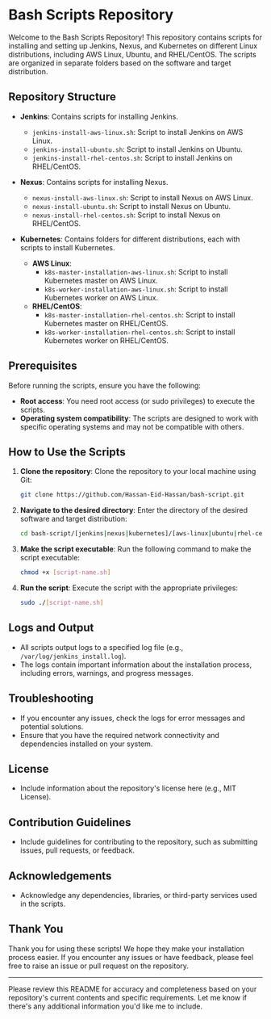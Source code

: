 # Bash Scripts Repository

Welcome to the Bash Scripts Repository! This repository contains scripts for installing and setting up Jenkins, Nexus, and Kubernetes on different Linux distributions, including AWS Linux, Ubuntu, and RHEL/CentOS. The scripts are organized in separate folders based on the software and target distribution.

## Repository Structure

- **Jenkins**: Contains scripts for installing Jenkins.
  - `jenkins-install-aws-linux.sh`: Script to install Jenkins on AWS Linux.
  - `jenkins-install-ubuntu.sh`: Script to install Jenkins on Ubuntu.
  - `jenkins-install-rhel-centos.sh`: Script to install Jenkins on RHEL/CentOS.

- **Nexus**: Contains scripts for installing Nexus.
  - `nexus-install-aws-linux.sh`: Script to install Nexus on AWS Linux.
  - `nexus-install-ubuntu.sh`: Script to install Nexus on Ubuntu.
  - `nexus-install-rhel-centos.sh`: Script to install Nexus on RHEL/CentOS.

- **Kubernetes**: Contains folders for different distributions, each with scripts to install Kubernetes.
  - **AWS Linux**:
    - `k8s-master-installation-aws-linux.sh`: Script to install Kubernetes master on AWS Linux.
    - `k8s-worker-installation-aws-linux.sh`: Script to install Kubernetes worker on AWS Linux.
  - **RHEL/CentOS**:
    - `k8s-master-installation-rhel-centos.sh`: Script to install Kubernetes master on RHEL/CentOS.
    - `k8s-worker-installation-rhel-centos.sh`: Script to install Kubernetes worker on RHEL/CentOS.

## Prerequisites

Before running the scripts, ensure you have the following:

- **Root access**: You need root access (or sudo privileges) to execute the scripts.
- **Operating system compatibility**: The scripts are designed to work with specific operating systems and may not be compatible with others.

## How to Use the Scripts

1. **Clone the repository**: Clone the repository to your local machine using Git:

    ```bash
    git clone https://github.com/Hassan-Eid-Hassan/bash-script.git
    ```

2. **Navigate to the desired directory**: Enter the directory of the desired software and target distribution:

    ```bash
    cd bash-script/[jenkins|nexus|kubernetes]/[aws-linux|ubuntu|rhel-centos]
    ```

3. **Make the script executable**: Run the following command to make the script executable:

    ```bash
    chmod +x [script-name.sh]
    ```

4. **Run the script**: Execute the script with the appropriate privileges:

    ```bash
    sudo ./[script-name.sh]
    ```

## Logs and Output

- All scripts output logs to a specified log file (e.g., `/var/log/jenkins_install.log`).
- The logs contain important information about the installation process, including errors, warnings, and progress messages.

## Troubleshooting

- If you encounter any issues, check the logs for error messages and potential solutions.
- Ensure that you have the required network connectivity and dependencies installed on your system.

## License

- Include information about the repository's license here (e.g., MIT License).

## Contribution Guidelines

- Include guidelines for contributing to the repository, such as submitting issues, pull requests, or feedback.

## Acknowledgements

- Acknowledge any dependencies, libraries, or third-party services used in the scripts.

## Thank You

Thank you for using these scripts! We hope they make your installation process easier. If you encounter any issues or have feedback, please feel free to raise an issue or pull request on the repository.

---

Please review this README for accuracy and completeness based on your repository's current contents and specific requirements. Let me know if there's any additional information you'd like me to include.